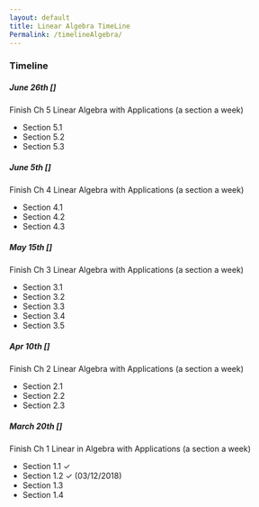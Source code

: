```yaml
---
layout: default
title: Linear Algebra TimeLine
Permalink: /timelineAlgebra/
---
```


### Timeline ###

##### June 26th [] #####

Finish Ch 5 Linear Algebra with Applications (a section a week)

* Section 5.1
* Section 5.2
* Section 5.3

##### June 5th [] #####

Finish Ch 4 Linear Algebra with Applications (a section a week)

* Section 4.1
* Section 4.2
* Section 4.3

##### May 15th [] #####

Finish Ch 3 Linear Algebra with Applications (a section a week)

* Section 3.1
* Section 3.2
* Section 3.3
* Section 3.4
* Section 3.5

##### Apr 10th [] #####

Finish Ch 2 Linear Algebra with Applications (a section a week)

* Section 2.1 
* Section 2.2 
* Section 2.3 

##### March 20th [] #####

Finish Ch 1 Linear in Algebra with Applications (a section a week)
    
* Section 1.1 ✓
* Section 1.2 ✓ (03/12/2018)
* Section 1.3
* Section 1.4

